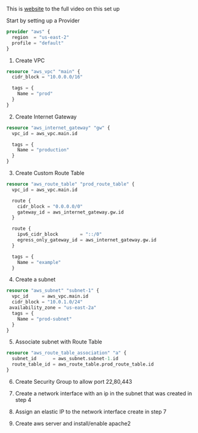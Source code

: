 

This is  [website](https://www.youtube.com/watch?v=SLB_c_ayRMo&ab_channel=freeCodeCamp.org) to the full video on this set up



Start by setting up a Provider 

```terraform
provider "aws" {
  region  = "us-east-2"
  profile = "default"
}
```

1. Create VPC

```terraform
resource "aws_vpc" "main" {
  cidr_block = "10.0.0.0/16"

  tags = {
    Name = "prod"
  }
}
```

2. Create Internet Gateway
```terraform
resource "aws_internet_gateway" "gw" {
  vpc_id = aws_vpc.main.id

  tags = {
    Name = "production"
  }
}
```

3. Create Custom Route Table

```terraform
resource "aws_route_table" "prod_route_table" {
  vpc_id = aws_vpc.main.id

  route {
    cidr_block = "0.0.0.0/0"
    gateway_id = aws_internet_gateway.gw.id
  }

  route {
    ipv6_cidr_block        = "::/0"
    egress_only_gateway_id = aws_internet_gateway.gw.id
  }

  tags = {
    Name = "example"
  }
```
4. Create a subnet
```terraform
resource "aws_subnet" "subnet-1" {
  vpc_id     = aws_vpc.main.id
  cidr_block = "10.0.1.0/24"
 availability_zone = "us-east-2a"
  tags = {
    Name = "prod-subnet"
  }
}
```

5. Associate subnet with Route Table

```terraform
resource "aws_route_table_association" "a" {
  subnet_id      = aws_subnet.subnet-1.id
  route_table_id = aws_route_table.prod_route_table.id
}
```

6. Create Security Group to allow port 22,80,443

7. Create a network interface with an ip in the subnet that was created in step 4


8. Assign an elastic IP to the network interface create in step 7


9. Create aws server and install/enable apache2